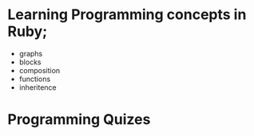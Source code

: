 # Learning Programming concepts in Ruby;
- graphs
- blocks
- composition
- functions
- inheritence

# Programming Quizes
